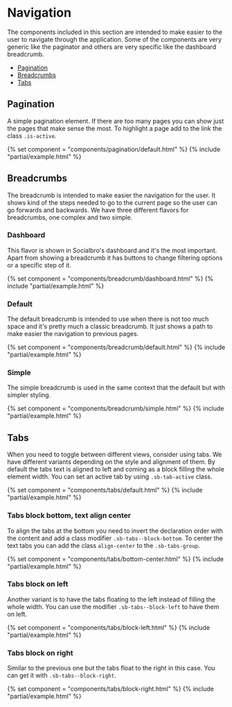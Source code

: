 # Navigation

The components included in this section are intended to make easier to the user to navigate through the application. Some of the components are very generic like the paginator and others are very specific like the dashboard breadcrumb.

- [Pagination](#pagination)
- [Breadcrumbs](#breadcrumbs)
- [Tabs](#tabs)

## Pagination

A simple pagination element. If there are too many pages you can show just the pages that make sense the most. To highlight a page add to the link the class `.is-active`.

{% set component = "components/pagination/default.html" %}
{% include "partial/example.html" %}

## Breadcrumbs

The breadcrumb is intended to make easier the navigation for the user. It shows kind of the steps needed to go to the current page so the user can go forwards and backwards. We have three different flavors for breadcrumbs, one complex and two simple.

### Dashboard

This flavor is shown in Socialbro's dashboard and it's the most important. Apart from showing a breadcrumb it has buttons to change filtering options or a specific step of it.

{% set component = "components/breadcrumb/dashboard.html" %}
{% include "partial/example.html" %}

### Default

The default breadcrumb is intended to use when there is not too much space and it's pretty much a classic breadcrumb. It just shows a path to make easier the navigation to previous pages.

{% set component = "components/breadcrumb/default.html" %}
{% include "partial/example.html" %}

### Simple

The simple breadcrumb is used in the same context that the default but with simpler styling.

{% set component = "components/breadcrumb/simple.html" %}
{% include "partial/example.html" %}

## Tabs

When you need to toggle between different views, consider using tabs. We have different variants depending on the style and alignment of them. By default the tabs text is aligned to left and coming as a block filling the whole element width. You can set an active tab by using `.sb-tab-active` class.

{% set component = "components/tabs/default.html" %}
{% include "partial/example.html" %}

### Tabs block bottom, text align center

To align the tabs at the bottom you need to invert the declaration order with the content and add a class modifier `.sb-tabs--block-bottom`. To center the text tabs you can add the class `align-center` to the `.sb-tabs-group`.

{% set component = "components/tabs/bottom-center.html" %}
{% include "partial/example.html" %}

### Tabs block on left

Another variant is to have the tabs floating to the left instead of filling the whole width. You can use the modifier `.sb-tabs--block-left` to have them on left.

{% set component = "components/tabs/block-left.html" %}
{% include "partial/example.html" %}

### Tabs block on right

Similar to the previous one but the tabs float to the right in this case. You can get it with `.sb-tabs--block-right`.

{% set component = "components/tabs/block-right.html" %}
{% include "partial/example.html" %}
